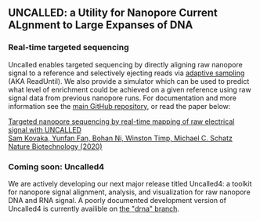 ## UNCALLED: a Utility for Nanopore Current ALgnment to Large Expanses of DNA

### Real-time targeted sequencing

Uncalled enables targeted sequencing by directly aligning raw nanopore signal to a reference and selectively ejecting reads via [adaptive sampling](https://nanoporetech.com/resource-centre/adaptive-sampling-oxford-nanopore) (AKA ReadUntil). We also provide a simulator which can be used to predict what level of enrichment could be achieved on a given reference using raw signal data from previous nanopore runs. For documentation and more information see the [main GitHub repository](https://github.com/skovaka/UNCALLED), or read the paper below:

[
Targeted nanopore sequencing by real-time mapping of raw electrical signal with UNCALLED \
Sam Kovaka, Yunfan Fan, Bohan Ni, Winston Timp, Michael C. Schatz \
Nature Biotechnology (2020)
](https://www.nature.com/articles/s41587-020-0731-9)

### Coming soon: Uncalled4

We are actively developing our next major release titled Uncalled4: a toolkit for nanopore signal alignment, analysis, and visualization for raw nanopore DNA and RNA signal. A poorly documented development version of Uncalled4 is currently availible on [the "drna" branch](https://github.com/skovaka/UNCALLED/tree/drna).
